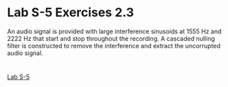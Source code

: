 # Lab S-5 Exercises 2.3
An audio signal is provided with large interference sinusoids at 1555 Hz and 2222 Hz that start and stop throughout the recording. A cascaded nulling filter is constructed to remove the interference and extract the uncorrupted audio signal.

#
[Lab S-5](https://dspfirst.gatech.edu/chapters/06firfreq/labs/DLTInulling/DLTInulling.pdf)